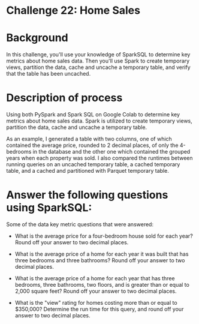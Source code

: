 # Challenge 22: Home Sales

# Background

In this challenge, you'll use your knowledge of SparkSQL to determine key metrics about home sales data. Then you'll use Spark to create temporary views, partition the data, cache and uncache a temporary table, and verify that the table has been uncached.

# Description of process

Using both PySpark and Spark SQL on Google Colab to determine key metrics about home sales data. Spark is utilized to create temporary views, partition the data, cache and uncache a temporary table.

As an example, I generated a table with two columns, one of which contained the average price, rounded to 2 decimal places, of only the 4-bedrooms in the database and the other one which contained the grouped years when each property was sold. I also compared the runtimes between running queries on an uncached temporary table, a cached temporary table, and a cached and partitioned with Parquet temporary table.

# Answer the following questions using SparkSQL:

Some of the data key metric questions that were answered:

* What is the average price for a four-bedroom house sold for each year? Round off your answer to two decimal places.

* What is the average price of a home for each year it was built that has three bedrooms and three bathrooms? Round off your answer to two decimal places.

* What is the average price of a home for each year that has three bedrooms, three bathrooms, two floors, and is greater than or equal to 2,000 square feet? Round off your answer to two decimal places.

* What is the "view" rating for homes costing more than or equal to $350,000? Determine the run time for this query, and round off your answer to two decimal places.



